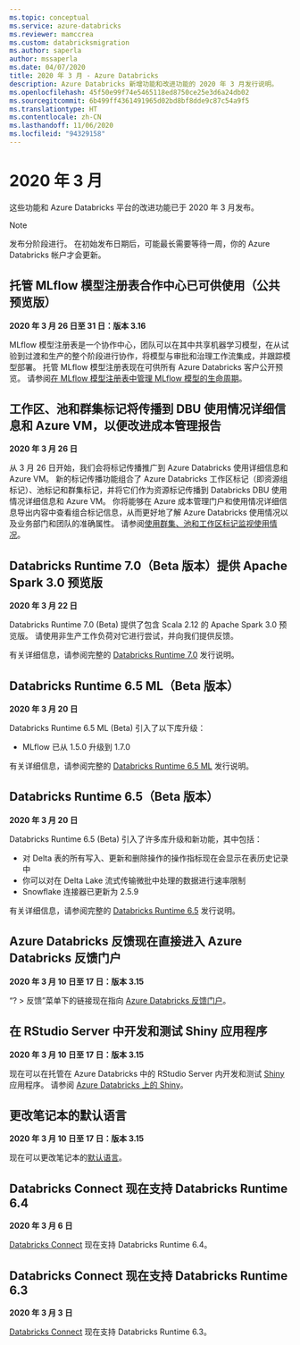 ```yaml
---
ms.topic: conceptual
ms.service: azure-databricks
ms.reviewer: mamccrea
ms.custom: databricksmigration
ms.author: saperla
author: mssaperla
ms.date: 04/07/2020
title: 2020 年 3 月 - Azure Databricks
description: Azure Databricks 新增功能和改进功能的 2020 年 3 月发行说明。
ms.openlocfilehash: 45f50e99f74e5465118ed8750ce25e3d6a24db02
ms.sourcegitcommit: 6b499ff4361491965d02bd8bf8dde9c87c54a9f5
ms.translationtype: HT
ms.contentlocale: zh-CN
ms.lasthandoff: 11/06/2020
ms.locfileid: "94329158"
---
```

# <a name="march-2020"></a>2020 年 3 月

这些功能和 Azure Databricks 平台的改进功能已于 2020 年 3 月发布。

> [!NOTE]
>
> 发布分阶段进行。 在初始发布日期后，可能最长需要等待一周，你的 Azure Databricks 帐户才会更新。

## <a name="managed-mlflow-model-registry-collaborative-hub-available-public-preview"></a>托管 MLflow 模型注册表合作中心已可供使用（公共预览版）

**2020 年 3 月 26 日至 31 日：版本 3.16**

MLflow 模型注册表是一个协作中心，团队可以在其中共享机器学习模型，在从试验到过渡和生产的整个阶段进行协作，将模型与审批和治理工作流集成，并跟踪模型部署。 托管 MLflow 模型注册表现在可供所有 Azure Databricks 客户公开预览。 请参阅[在 MLflow 模型注册表中管理 MLflow 模型的生命周期](../../../applications/mlflow/model-registry.md)。

## <a name="workspace-pool-and-cluster-tags-propagate-to-dbu-usage-details-and-azure-vms-for-better-cost-management-reporting"></a>工作区、池和群集标记将传播到 DBU 使用情况详细信息和 Azure VM，以便改进成本管理报告

**2020 年 3 月 26 日**

从 3 月 26 日开始，我们会将标记传播推广到 Azure Databricks 使用详细信息和 Azure VM。 新的标记传播功能组合了 Azure Databricks 工作区标记（即资源组标记）、池标记和群集标记，并将它们作为资源标记传播到 Databricks DBU 使用情况详细信息和 Azure VM。 你将能够在 Azure 成本管理门户和使用情况详细信息导出内容中查看组合标记信息，从而更好地了解 Azure Databricks 使用情况以及业务部门和团队的准确属性。 请参阅[使用群集、池和工作区标记监视使用情况](../../../administration-guide/account-settings/usage-detail-tags-azure.md)。

## <a name="databricks-runtime-70-beta-previews-apache-spark-30"></a>Databricks Runtime 7.0（Beta 版本）提供 Apache Spark 3.0 预览版

**2020 年 3 月 22 日**

Databricks Runtime 7.0 (Beta) 提供了包含 Scala 2.12 的 Apache Spark 3.0 预览版。 请使用非生产工作负荷对它进行尝试，并向我们提供反馈。

有关详细信息，请参阅完整的 [Databricks Runtime 7.0](../../runtime/7.0.md) 发行说明。

## <a name="databricks-runtime-65-ml-beta"></a>Databricks Runtime 6.5 ML（Beta 版本）

**2020 年 3 月 20 日**

Databricks Runtime 6.5 ML (Beta) 引入了以下库升级：

* MLflow 已从 1.5.0 升级到 1.7.0

有关详细信息，请参阅完整的 [Databricks Runtime 6.5 ML](../../runtime/6.5ml.md) 发行说明。

## <a name="databricks-runtime-65-beta"></a>Databricks Runtime 6.5（Beta 版本）

**2020 年 3 月 20 日**

Databricks Runtime 6.5 (Beta) 引入了许多库升级和新功能，其中包括：

* 对 Delta 表的所有写入、更新和删除操作的操作指标现在会显示在表历史记录中
* 你可以对在 Delta Lake 流式传输微批中处理的数据进行速率限制
* Snowflake 连接器已更新为 2.5.9

有关详细信息，请参阅完整的 [Databricks Runtime 6.5](../../runtime/6.5.md) 发行说明。

## <a name="azure-databricks-feedback-now-goes-directly-to-azure-databricks-feedback-portal"></a>Azure Databricks 反馈现在直接进入 Azure Databricks 反馈门户

**2020 年 3 月 10 日至 17 日：版本 3.15**

“? > 反馈”菜单下的链接现在指向 [Azure Databricks 反馈门户](https://feedback.azure.com/forums/909463-azure-databricks)。

## <a name="develop-and-test-shiny-applications-inside-rstudio-server"></a>在 RStudio Server 中开发和测试 Shiny 应用程序

**2020 年 3 月 10 日至 17 日：版本 3.15**

现在可以在托管在 Azure Databricks 中的 RStudio Server 内开发和测试 [Shiny](https://shiny.rstudio.com/) 应用程序。 请参阅 [Azure Databricks 上的 Shiny](../../../spark/latest/sparkr/shiny.md)。

## <a name="change-the-default-language-of-a-notebook"></a>更改笔记本的默认语言

**2020 年 3 月 10 日至 17 日：版本 3.15**

现在可以更改笔记本的[默认语言](../../../notebooks/notebooks-use.md#default-language)。

## <a name="databricks-connect-now-supports-databricks-runtime-64"></a>Databricks Connect 现在支持 Databricks Runtime 6.4

**2020 年 3 月 6 日**

[Databricks Connect](../../../dev-tools/databricks-connect.md) 现在支持 Databricks Runtime 6.4。

## <a name="databricks-connect-now-supports-databricks-runtime-63"></a>Databricks Connect 现在支持 Databricks Runtime 6.3

**2020 年 3 月 3 日**

[Databricks Connect](../../../dev-tools/databricks-connect.md) 现在支持 Databricks Runtime 6.3。
